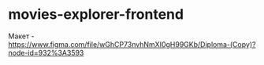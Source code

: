# movies-explorer-frontend

Макет - https://www.figma.com/file/wGhCP73nvhNmXI0gH99GKb/Diploma-(Copy)?node-id=932%3A3593
